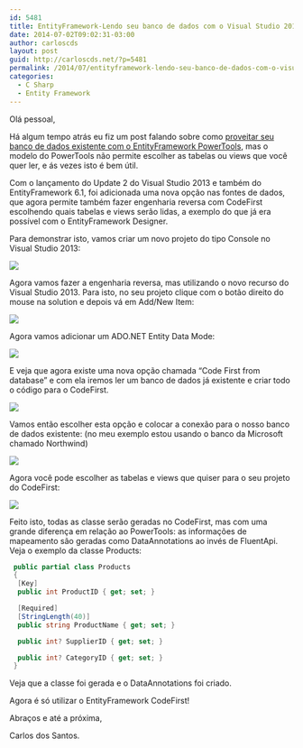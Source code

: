 ```yaml
---
id: 5481
title: EntityFramework-Lendo seu banco de dados com o Visual Studio 2013 Update 2
date: 2014-07-02T09:02:31-03:00
author: carloscds
layout: post
guid: http://carloscds.net/?p=5481
permalink: /2014/07/entityframework-lendo-seu-banco-de-dados-com-o-visual-studio-2013-update-2/
categories:
  - C Sharp
  - Entity Framework
---
```

Olá pessoal,

Há algum tempo atrás eu fiz um post falando sobre como [proveitar seu banco de dados existente com o EntityFramework PowerTools](http://carloscds.net/2014/04/entityframeworkapoveitando-seu-banco-de-dados-com-powertools), mas o modelo do PowerTools não permite escolher as tabelas ou views que você quer ler, e ás vezes isto é bem útil.

Com o lançamento do Update 2 do Visual Studio 2013 e também do EntityFramework 6.1, foi adicionada uma nova opção nas fontes de dados, que agora permite também fazer engenharia reversa com CodeFirst escolhendo quais tabelas e views serão lidas, a exemplo do que já era possível com o EntityFramework Designer.

Para demonstrar isto, vamos criar um novo projeto do tipo Console no Visual Studio 2013:

![]( wp-content/uploads/2014/07/SNAGHTMLa64a79f.png)

Agora vamos fazer a engenharia reversa, mas utilizando o novo recurso do Visual Studio 2013. Para isto, no seu projeto clique com o botão direito do mouse na solution e depois vá em Add/New Item:

![]( wp-content/uploads/2014/07/image1.png)

Agora vamos adicionar um ADO.NET Entity Data Mode:

![]( wp-content/uploads/2014/07/SNAGHTMLa676ebe.png)

E veja que agora existe uma nova opção chamada “Code First from database” e com ela iremos ler um banco de dados já existente e criar todo o código para o CodeFirst.

![]( wp-content/uploads/2014/07/SNAGHTMLa69ebd4.png)

Vamos então escolher esta opção e colocar a conexão para o nosso banco de dados existente: (no meu exemplo estou usando o banco da Microsoft chamado Northwind)

![]( wp-content/uploads/2014/07/SNAGHTMLa69538c.png)

Agora você pode escolher as tabelas e views que quiser para o seu projeto do CodeFirst:

![]( wp-content/uploads/2014/07/SNAGHTMLa6b3694.png)

Feito isto, todas as classe serão geradas no CodeFirst, mas com uma grande diferença em relação ao PowerTools: as informações de mapeamento são geradas como DataAnnotations ao invés de FluentApi. Veja o exemplo da classe Products:

```csharp
 public partial class Products
 {
  [Key]
  public int ProductID { get; set; }

  [Required]
  [StringLength(40)]
  public string ProductName { get; set; }

  public int? SupplierID { get; set; }

  public int? CategoryID { get; set; }
 }  
```

Veja que a classe foi gerada e o DataAnnotations foi criado.

Agora é só utilizar o EntityFramework CodeFirst!

Abraços e até a próxima,

Carlos dos Santos.